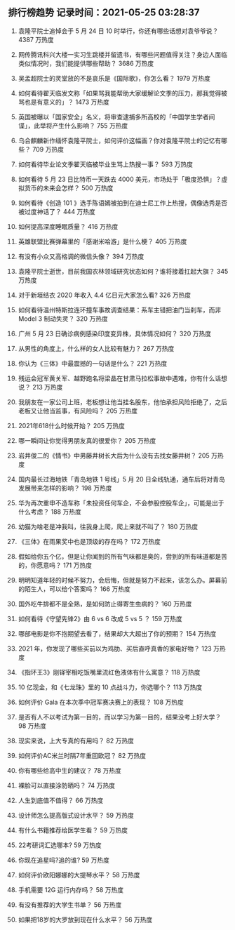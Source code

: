 
## 排行榜趋势 记录时间：2021-05-25 03:28:37
  
  1. 袁隆平院士追悼会于 5 月 24 日 10 时举行，你还有哪些话想对袁爷爷说？ 4387 万热度
    
  2. 网传腾讯科兴大楼一实习生跳楼并留遗书，有哪些问题值得关注？身边人面临类似情况时，我们能提供哪些帮助？ 3686 万热度
    
  3. 吴孟超院士的灵堂放的不是哀乐是《国际歌》，你怎么看？ 1979 万热度
    
  4. 如何看待翟天临发文称「如果骂我能帮助大家缓解论文季的压力，那我觉得被骂也是有意义的」？ 1473 万热度
    
  5. 英国被曝以「国家安全」名义，将审查逮捕多所高校的「中国学生学者间谍」，此举将产生什么影响？ 755 万热度
    
  6. 乌合麒麟新作缅怀袁隆平院士，如何评价这幅画？你对袁隆平院士的记忆有哪些？ 709 万热度
    
  7. 如何看待毕业论文季翟天临被毕业生骂上热搜一事？ 593 万热度
    
  8. 如何看待 5 月 23 日比特币一天跌去 4000 美元，市场处于「极度恐惧」？虚拟货币的未来会怎样？ 500 万热度
    
  9. 如何看待《创造 101 》选手陈语嫣被拍到在迪士尼工作上热搜，偶像选秀是否被过度神话了？ 444 万热度
    
  10. 如何提高深度睡眠质量？ 416 万热度
    
  11. 英雄联盟比赛弹幕里的「感谢米哈游」是什么梗？ 405 万热度
    
  12. 有没有小众又高格调的微信头像？ 394 万热度
    
  13. 袁隆平院士逝世，目前我国农林领域研究状态如何？谁将接着扛起大旗？ 345 万热度
    
  14. 对于新垣结衣 2020 年收入 4.4 亿日元大家怎么看? 326 万热度
    
  15. 如何看待温州特斯拉连环撞车事故调查结果：系车主错把油门当刹车，而非 Model 3 制动失灵？ 320 万热度
    
  16. 广州 5 月 23 日确诊病例感染印度变异株，具体情况如何？ 320 万热度
    
  17. 从男性的角度上，什么样的女人比较有魅力？ 267 万热度
    
  18. 你认为《三体》中最震撼的一句话是什么？ 221 万热度
    
  19. 残运会冠军黄关军、越野跑名将梁晶在甘肃马拉松事故中遇难，你有什么话想说？ 213 万热度
    
  20. 我朋友在一家公司上班，老板想让他当挂名股东，他怕承担风险拒绝了，之后老板又让他当监事，有风险吗？ 205 万热度
    
  21. 2021年618什么时候开始？ 205 万热度
    
  22. 哪一瞬间让你觉得男朋友真的很爱你？ 205 万热度
    
  23. 岩井俊二的《情书》中男藤井树长大后为什么没有去找女藤井树？ 205 万热度
    
  24. 国内最长过海地铁「青岛地铁 1 号线」5 月 20 日全线轨通，通车后将对青岛发展带来怎样的影响？ 198 万热度
    
  25. 华为再次重申不造车称「未投资任何车企，不会参股控股车企」，可能是出于什么考虑？ 188 万热度
    
  26. 幼猫为啥老是冲我叫，往我身上爬，爬上来就不叫了？ 180 万热度
    
  27. 《三体》在雨果奖中也是顶级的存在吗？ 172 万热度
    
  28. 假如给你五个亿，但是让你闻到的所有气味都是臭的，尝到的所有味道都是苦的，你愿意吗？ 171 万热度
    
  29. 明明知道年轻的时候不努力，会后悔，但就是努力不起来，该怎么办。屏幕前的陌生人，可以给个答案吗？ 166 万热度
    
  30. 国外吃牛排都不是全熟，是如何防止得寄生虫病的？ 160 万热度
    
  31. 如何看待《守望先锋2》由 6 vs 6 改成 5 vs 5 ？ 159 万热度
    
  32. 哪部电影是你不抱期望去看了，结果却大大超出了你的预期？ 154 万热度
    
  33. 2021 年，你发现了哪些买前以为鸡肋、买后直呼真香的家电好物？ 123 万热度
    
  34. 《指环王3》刚铎宰相吃饭嘴里流红色液体有什么寓意？ 118 万热度
    
  35. 10 亿现金，和《七龙珠》里的 10 点战斗力，你选哪个？ 113 万热度
    
  36. 如何评价 Gala 在本次季中冠军赛决赛上的表现？ 108 万热度
    
  37. 是否有人不以考试为第一目的，而以学习为第一目的，结果没考上好大学？ 98 万热度
    
  38. 现实来说，上大专真的有用吗？ 82 万热度
    
  39. 如何评价AC米兰时隔7年重回欧冠？ 82 万热度
    
  40. 你有哪些给高中生的建议？ 78 万热度
    
  41. 裸脸可以直接涂防晒吗？ 74 万热度
    
  42. 人生到底值不值得？ 66 万热度
    
  43. 设计师怎么提高版式设计水平？ 59 万热度
    
  44. 有什么书籍推荐给医学生看？ 59 万热度
    
  45. 22考研词汇选哪本? 59 万热度
    
  46. 你现在追星吗?追的谁? 59 万热度
    
  47. 如何评价欧阳娜娜的大提琴水平？ 58 万热度
    
  48. 手机需要 12G 运行内存吗？ 58 万热度
    
  49. 有没有推荐的大学生书单？ 56 万热度
    
  50. 如果把18岁的大罗放到现在什么水平？ 56 万热度
    